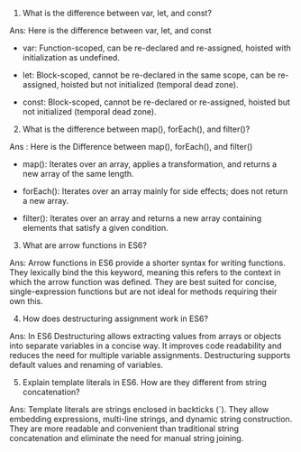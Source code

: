 
1) What is the difference between var, let, and const?

Ans: Here is the  difference between var, let, and const

* var: Function-scoped, can be re-declared and re-assigned, hoisted with initialization as undefined.

* let: Block-scoped, cannot be re-declared in the same scope, can be re-assigned, hoisted but not initialized (temporal dead zone).

* const: Block-scoped, cannot be re-declared or re-assigned, hoisted but not initialized (temporal dead zone).

2) What is the difference between map(), forEach(), and filter()?

Ans : Here is the Difference between map(), forEach(), and filter()

* map(): Iterates over an array, applies a transformation, and returns a new array of the same length.

* forEach(): Iterates over an array mainly for side effects; does not return a new array.

* filter(): Iterates over an array and returns a new array containing elements that satisfy a given condition.

3) What are arrow functions in ES6?

Ans: Arrow functions in ES6  provide a shorter syntax for writing functions. They lexically bind the this keyword, meaning this refers to the context in which the arrow function was defined. They are best suited for concise, single-expression functions but are not ideal for methods requiring their own this.


4) How does destructuring assignment work in ES6?

Ans: In ES6 Destructuring allows extracting values from arrays or objects into separate variables in a concise way. It improves code readability and reduces the need for multiple variable assignments. Destructuring supports default values and renaming of variables.

5) Explain template literals in ES6. How are they different from string concatenation?

Ans: Template literals are strings enclosed in backticks (`). They allow embedding expressions, multi-line strings, and dynamic string construction. They are more readable and convenient than traditional string concatenation and eliminate the need for manual string joining.